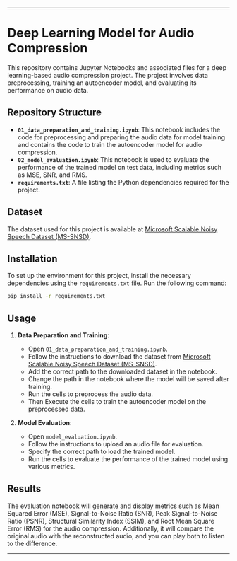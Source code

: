 
---

# Deep Learning Model for Audio Compression

This repository contains Jupyter Notebooks and associated files for a deep learning-based audio compression project. The project involves data preprocessing, training an autoencoder model, and evaluating its performance on audio data.

## Repository Structure

- **`01_data_preparation_and_training.ipynb`**: This notebook includes the code for preprocessing and preparing the audio data for model training and  contains the code to train the autoencoder model for audio compression.
- **`02_model_evaluation.ipynb`**: This notebook is used to evaluate the performance of the trained model on test data, including metrics such as MSE, SNR, and RMS.
- **`requirements.txt`**: A file listing the Python dependencies required for the project.

## Dataset

The dataset used for this project is available at [Microsoft Scalable Noisy Speech Dataset (MS-SNSD)]([https://github.com/microsoft/MS-SNSD]).


## Installation

To set up the environment for this project, install the necessary dependencies using the `requirements.txt` file. Run the following command:

```bash
pip install -r requirements.txt
```

## Usage

1. **Data Preparation and Training**:
   - Open `01_data_preparation_and_training.ipynb`.
   - Follow the instructions to download the dataset from [Microsoft Scalable Noisy Speech Dataset (MS-SNSD)]([https://www.microsoft.com/en-us/research/project/ms-snsd/](https://github.com/microsoft/MS-SNSD)).
   - Add the correct path to the downloaded dataset in the notebook.
   - Change the path in the notebook where the model will be saved after training.
   - Run the cells to preprocess the audio data.
   - Then Execute the cells to train the autoencoder model on the preprocessed data.

2. **Model Evaluation**:
   - Open `model_evaluation.ipynb`.
   - Follow the instructions to upload an audio file for evaluation.
   - Specify the correct path to load the trained model.
   - Run the cells to evaluate the performance of the trained model using various metrics.

## Results

The evaluation notebook will generate and display metrics such as Mean Squared Error (MSE), Signal-to-Noise Ratio (SNR), Peak Signal-to-Noise Ratio (PSNR), Structural Similarity Index (SSIM), and Root Mean Square Error (RMS) for the audio compression. Additionally, it will compare the original audio with the reconstructed audio, and you can play both to listen to the difference.

---
